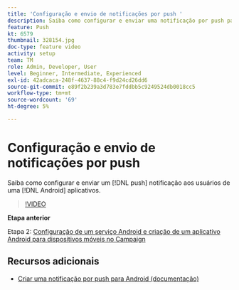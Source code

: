 ```yaml
---
title: 'Configuração e envio de notificações por push '
description: Saiba como configurar e enviar uma notificação por push para usuários de aplicativos Android.
feature: Push
kt: 6579
thumbnail: 328154.jpg
doc-type: feature video
activity: setup
team: TM
role: Admin, Developer, User
level: Beginner, Intermediate, Experienced
exl-id: 42adcaca-248f-4637-88c4-f9d24cd26dd6
source-git-commit: e89f2b239a3d783e7fddbb5c9249524db0018cc5
workflow-type: tm+mt
source-wordcount: '69'
ht-degree: 5%

---
```


# Configuração e envio de notificações por push

Saiba como configurar e enviar um [!DNL push] notificação aos usuários de uma [!DNL Android] aplicativos.

>[!VIDEO](https://video.tv.adobe.com/v/328154?quality=12)

**Etapa anterior**

Etapa 2: [Configuração de um serviço Android e criação de um aplicativo Android para dispositivos móveis no Campaign](/help/tutorial-getting-started-with-push-notifications-for-android/configuring-an-android-service-in-campaign.md)

## Recursos adicionais

* [Criar uma notificação por push para Android (documentação)](https://experienceleague.adobe.com/docs/campaign-classic/using/sending-messages/sending-push-notifications/create-a-push-msg/create-notifications-android.html)
